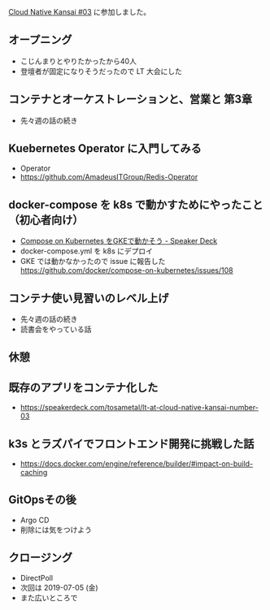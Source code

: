 [Cloud Native Kansai #03](https://cnjp.connpass.com/event/127545/) に参加しました。

## オープニング

- こじんまりとやりたかったから40人
- 登壇者が固定になりそうだったので LT 大会にした

## コンテナとオーケストレーションと、営業と 第3章

<!-- 逢坂文哉さん -->

- 先々週の話の続き

## Kuebernetes Operator に入門してみる

<!-- Kazuki ONO（@kizkoh）さん -->

- Operator
- <https://github.com/AmadeusITGroup/Redis-Operator>

## docker-compose を k8s で動かすためにやったこと（初心者向け）

<!-- Masa (@masayuki14) さん -->

- [Compose on Kubernetes をGKEで動かそう - Speaker Deck](https://speakerdeck.com/masayuki14/compose-on-kubernetes-wogkededong-kasou)
- docker-compose.yml を k8s にデプロイ
- GKE では動かなかったので issue に報告した <https://github.com/docker/compose-on-kubernetes/issues/108>

## コンテナ使い見習いのレベル上げ

<!-- さらみゅん（@saramune）さん -->

- 先々週の話の続き
- 読書会をやっている話

## 休憩

## 既存のアプリをコンテナ化した

<!-- 中野翔太（@tosametal）さん -->

- <https://speakerdeck.com/tosametal/lt-at-cloud-native-kansai-number-03>

## k3s とラズパイでフロントエンド開発に挑戦した話

<!-- Ken Fukuyama（@kenfdev）さん -->

- <https://docs.docker.com/engine/reference/builder/#impact-on-build-caching>

## GitOpsその後

<!-- sasakiさん -->

- Argo CD
- 削除には気をつけよう

## クロージング

<!-- やっさん（@yassan168） -->

- DirectPoll
- 次回は 2019-07-05 (金)
- また広いところで

